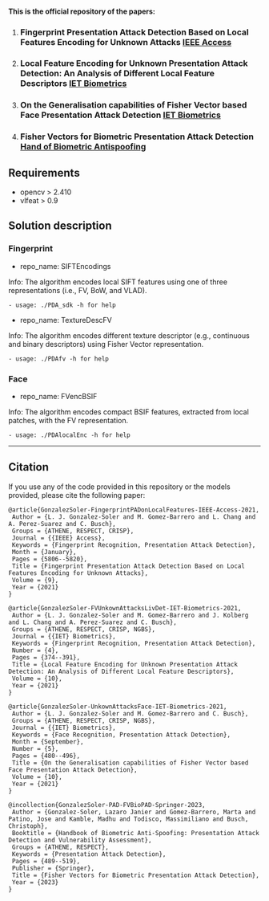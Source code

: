 #### This is the official repository of the papers:
1. ###  Fingerprint Presentation Attack Detection Based on Local Features Encoding for Unknown Attacks [IEEE Access](https://ieeexplore.ieee.org/stamp/stamp.jsp?arnumber=9312046) 
2. ### Local Feature Encoding for Unknown Presentation Attack Detection: An Analysis of Different Local Feature Descriptors [IET Biometrics](https://ietresearch.onlinelibrary.wiley.com/doi/pdfdirect/10.1049/bme2.12023)
3. ### On the Generalisation capabilities of Fisher Vector based Face Presentation Attack Detection [IET Biometrics](https://ietresearch.onlinelibrary.wiley.com/doi/pdf/10.1049/bme2.12041)
4. ### Fisher Vectors for Biometric Presentation Attack Detection [Hand of Biometric Antispoofing](https://drive.google.com/file/d/1TkWUZ5vDmsQ8WMhdWM7ffMXESN16Vh8R/view)


## Requirements
- opencv > 2.410
- vlfeat > 0.9

## Solution description

### Fingerprint

* repo_name: SIFTEncodings

Info: The algorithm encodes local SIFT features using one of three representations (i.e., FV, BoW, and VLAD).

    - usage: ./PDA_sdk -h for help


* repo_name: TextureDescFV

Info: The algorithm encodes different texture descriptor (e.g., continuous and binary descriptors) using Fisher Vector representation.

    - usage: ./PDAfv -h for help


### Face

* repo_name: FVencBSIF

Info: The algorithm encodes compact BSIF features, extracted from local patches, with the FV representation.

    - usage: ./PDAlocalEnc -h for help

<hr/>

## Citation ##
If you use any of the code provided in this repository or the models provided, please cite the following paper:
```
@article{GonzalezSoler-FingerprintPADonLocalFeatures-IEEE-Access-2021,
 Author = {L. J. Gonzalez-Soler and M. Gomez-Barrero and L. Chang and A. Perez-Suarez and C. Busch},
 Groups = {ATHENE, RESPECT, CRISP},
 Journal = {{IEEE} Access},
 Keywords = {Fingerprint Recognition, Presentation Attack Detection},
 Month = {January},
 Pages = {5806--5820},
 Title = {Fingerprint Presentation Attack Detection Based on Local Features Encoding for Unknown Attacks},
 Volume = {9},
 Year = {2021}
}

@article{GonzalezSoler-FVUnkownAttacksLivDet-IET-Biometrics-2021,
 Author = {L. J. Gonzalez-Soler and M. Gomez-Barrero and J. Kolberg and L. Chang and A. Perez-Suarez and C. Busch},
 Groups = {ATHENE, RESPECT, CRISP, NGBS},
 Journal = {{IET} Biometrics},
 Keywords = {Fingerprint Recognition, Presentation Attack Detection},
 Number = {4},
 Pages = {374--391},
 Title = {Local Feature Encoding for Unknown Presentation Attack Detection: An Analysis of Different Local Feature Descriptors},
 Volume = {10},
 Year = {2021}
}

@article{GonzalezSoler-UnkownAttacksFace-IET-Biometrics-2021,
 Author = {L. J. Gonzalez-Soler and M. Gomez-Barrero and C. Busch},
 Groups = {ATHENE, RESPECT, CRISP, NGBS},
 Journal = {{IET} Biometrics},
 Keywords = {Face Recognition, Presentation Attack Detection},
 Month = {September},
 Number = {5},
 Pages = {480--496},
 Title = {On the Generalisation capabilities of Fisher Vector based Face Presentation Attack Detection},
 Volume = {10},
 Year = {2021}
}

@incollection{GonzalezSoler-PAD-FVBioPAD-Springer-2023,
 Author = {Gonzalez-Soler, Lazaro Janier and Gomez-Barrero, Marta and Patino, Jose and Kamble, Madhu and Todisco, Massimiliano and Busch, Christoph},
 Booktitle = {Handbook of Biometric Anti-Spoofing: Presentation Attack Detection and Vulnerability Assessment},
 Groups = {ATHENE, RESPECT},
 Keywords = {Presentation Attack Detection},
 Pages = {489--519},
 Publisher = {Springer},
 Title = {Fisher Vectors for Biometric Presentation Attack Detection},
 Year = {2023}
}
```

